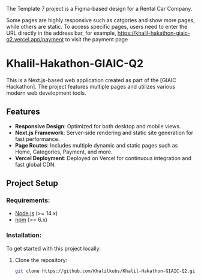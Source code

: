 The Template 7 project is a Figma-based design for a Rental Car Company. 

Some pages are highly responsive such as catgories and show more pages, while others are static. To access specific pages, users need to enter the URL directly in the address bar, for example, https://khalil-hakathon-giaic-q2.vercel.app/payment to visit the payment page

# **Khalil-Hakathon-GIAIC-Q2**

This is a Next.js-based web application created as part of the [GIAIC Hackathon]. The project features multiple pages and utilizes various modern web development tools.

## **Features**
- **Responsive Design**: Optimized for both desktop and mobile views.
- **Next.js Framework**: Server-side rendering and static site generation for fast performance.
- **Page Routes**: Includes multiple dynamic and static pages such as Home, Categories, Payment, and more.
- **Vercel Deployment**: Deployed on Vercel for continuous integration and fast global CDN.

## **Project Setup**

### **Requirements:**
- [Node.js](https://nodejs.org/) (>= 14.x)
- [npm](https://www.npmjs.com/) (>= 6.x)

### **Installation**:
To get started with this project locally:

1. Clone the repository:
   ```bash
   git clone https://github.com/Khalilkubs/Khalil-Hakathon-GIAIC-Q2.git


